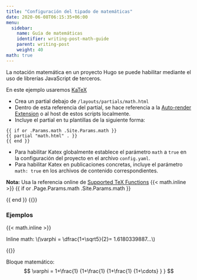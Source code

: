 ```yaml
---
title: "Configuración del tipado de matemáticas"
date: 2020-06-08T06:15:35+06:00
menu:
  sidebar:
    name: Guía de matemáticas
    identifier: writing-post-math-guide
    parent: writing-post
    weight: 40
math: true
---
```


La notación matemática en un proyecto Hugo se puede habilitar mediante el uso de librerías JavaScript de terceros.
<!--more-->

En este ejemplo usaremos [KaTeX](https://katex.org/)

- Crea un partial debajo de `/layouts/partials/math.html`
- Dentro de esta referencia del partial, se hace referencia a la [Auto-render Extension](https://katex.org/docs/autorender.html) o al host de estos scripts localmente.
- Incluye el partial en tu plantillas de la siguiente forma:

```
{{ if or .Params.math .Site.Params.math }}
{{ partial "math.html" . }}
{{ end }}
```  
- Para habilitar Katex globalmente establece el parámetro `math` a `true` en la configuración del proyecto en el archivo `config.yaml`.
- Para habilitar Katex en publicaciones concretas, incluye el parámetro `math: true` en los archivos de contenido correspondientes.

**Nota:** Usa la referencia online de [Supported TeX Functions](https://katex.org/docs/supported.html)
{{< math.inline >}}
{{ if or .Page.Params.math .Site.Params.math }}
<!-- KaTeX -->
<link rel="stylesheet" href="https://cdn.jsdelivr.net/npm/katex@0.11.1/dist/katex.min.css" integrity="sha384-zB1R0rpPzHqg7Kpt0Aljp8JPLqbXI3bhnPWROx27a9N0Ll6ZP/+DiW/UqRcLbRjq" crossorigin="anonymous">
<script defer src="https://cdn.jsdelivr.net/npm/katex@0.11.1/dist/katex.min.js" integrity="sha384-y23I5Q6l+B6vatafAwxRu/0oK/79VlbSz7Q9aiSZUvyWYIYsd+qj+o24G5ZU2zJz" crossorigin="anonymous"></script>
<script defer src="https://cdn.jsdelivr.net/npm/katex@0.11.1/dist/contrib/auto-render.min.js" integrity="sha384-kWPLUVMOks5AQFrykwIup5lo0m3iMkkHrD0uJ4H5cjeGihAutqP0yW0J6dpFiVkI" crossorigin="anonymous" onload="renderMathInElement(document.body);"></script>
{{ end }}
{{</ math.inline >}}

### Ejemplos
{{< math.inline >}}
<p>
Inline math: \(\varphi = \dfrac{1+\sqrt5}{2}= 1.6180339887…\)
</p>
{{</ math.inline >}}

Bloque matemático:
$$
 \varphi = 1+\frac{1} {1+\frac{1} {1+\frac{1} {1+\cdots} } } 
$$
